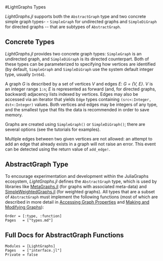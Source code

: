 #LightGraphs Types

*LightGraphs.jl* supports both the `AbstractGraph` type and two concrete simple graph types- - `SimpleGraph` for undirected graphs and `SimpleDiGraph` for directed graphs -- that are subtypes of `AbstractGraph`.

## Concrete Types

*LightGraphs.jl* provides two concrete graph types: `SimpleGraph` is an undirected graph, and `SimpleDiGraph` is its directed counterpart. Both of these types can be parameterized to specifying how vertices are identified (by default, `SimpleGraph` and `SimpleDiGraph` use the system default integer type, usually `Int64`).

A graph *G* is described by a set of vertices *V* and edges *E*: *G = {V, E}*. *V* is an integer range `1:n`; *E* is represented as forward (and, for directed graphs, backward) adjacency lists indexed by vertices. Edges may also be accessed via an iterator that yields `Edge` types containing `(src<:Integer, dst<:Integer)` values. Both vertices and edges may be integers of any type, and the smallest type that fits the data is recommended in order to save memory.

Graphs are created using `SimpleGraph()` or `SimpleDiGraph()`; there are several options (see the tutorials for examples).

Multiple edges between two given vertices are not allowed: an attempt to add an edge that already exists in a graph will not raise an error. This event can be detected using the return value of `add_edge!`.

## AbstractGraph Type

To encourage experimentation and development within the JuliaGraphs ecosystem, *LightGraphs.jl* defines the `AbstractGraph` type, which is used by libraries like [MetaGraphs.jl](https://github.com/JuliaGraphs/MetaGraphs.jl) (for graphs with associated meta-data) and [SimpleWeightedGraphs.jl](https://github.com/JuliaGraphs/SimpleWeightedGraphs.jl) (for weighted graphs). All types that are a subset of `AbstractGraph` must implement the following functions (most of which are described in more detail in [Accessing Graph Properties](@ref) and [Making and Modifying Graphs](@ref)):

```@index
Order = [:type, :function]
Pages   = ["types.md"]
```

## Full Docs for AbstractGraph Functions

```@autodocs
Modules = [LightGraphs]
Pages   = ["interface.jl"]
Private = false
```
